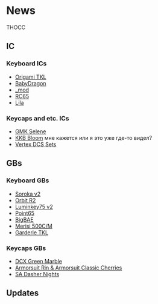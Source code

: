 # News
THOCC
## IC

### Keyboard ICs
- [Origami TKL](https://geekhack.org/index.php?topic=123828.0)
- [BabyDragon](https://geekhack.org/index.php?topic=123801.0)
- [_mod](https://geekhack.org/index.php?topic=123799.0)
- [RC65](https://www.zfrontier.com/app/flow/RA5NwNQaVd8A)
- [Lila](https://www.zfrontier.com/app/flow/wWnpaN0MMArb)

### Keycaps and etc. ICs
- [GMK Selene](https://geekhack.org/index.php?topic=123814.0)
- [KKB Bloom](https://www.zfrontier.com/app/flow/7mkkBG8Xwq3G) мне кажется или я это уже где-то видел?
- [Vertex DCS Sets](https://imgur.com/a/casT0NJ)

## GBs

### Keyboard GBs 
- [Soroka v2](https://docs.google.com/forms/d/e/1FAIpQLSfpHBkgMmw7z31cYhYa4DSk2vhxne4_ruAQF45yWsfMXkx5jg/viewform)
- [Orbit R2](https://geekhack.org/index.php?topic=123833.0)
- [Luminkey75 v2](https://www.zfrontier.com/app/flow/ZkVMbPNyOP7W)
- [Point65](https://mechanicalkeyboards.com/products/mk-point65-keyboard-kit)
- [BigBAE](https://kiserdesigns.bigcartel.com/product/bigbae)
- [Merisi 500C/M](https://merisi.works/collections/merisi-500c-m)
- [Garderie TKL](https://thoccexchange.com/products/garderie-tkl-custom-mechanical-keyboard-group-buy?variant=54182465798493)

### Keycaps GBs
- [DCX Green Marble](https://drop.com/buy/drop-dcx-green-marble-keycap-set?referer=WRDD68&mode=guest_open)
- [Armorsuit Rin & Armorsuit Classic Cherries](https://www.zfrontier.com/app/flow/OQjYLXm3W1J8)
- [SA Dasher Nights](https://geekhack.org/index.php?topic=123813.0)
## Updates
